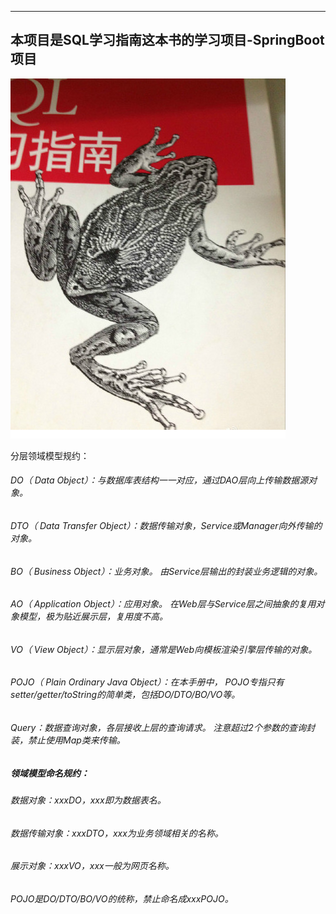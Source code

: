 **************
本项目是SQL学习指南这本书的学习项目-SpringBoot项目
--------------

![SQL学习指南](./pics/SQL学习指南.png)

分层领域模型规约：

###### DO（ Data Object）：与数据库表结构一一对应，通过DAO层向上传输数据源对象。
###### DTO（ Data Transfer Object）：数据传输对象，Service或Manager向外传输的对象。
###### BO（ Business Object）：业务对象。 由Service层输出的封装业务逻辑的对象。
###### AO（ Application Object）：应用对象。 在Web层与Service层之间抽象的复用对象模型，极为贴近展示层，复用度不高。
###### VO（ View Object）：显示层对象，通常是Web向模板渲染引擎层传输的对象。
###### POJO（ Plain Ordinary Java Object）：在本手册中， POJO专指只有setter/getter/toString的简单类，包括DO/DTO/BO/VO等。
###### Query：数据查询对象，各层接收上层的查询请求。 注意超过2个参数的查询封装，禁止使用Map类来传输。
##### 领域模型命名规约：

###### 数据对象：xxxDO，xxx即为数据表名。
###### 数据传输对象：xxxDTO，xxx为业务领域相关的名称。
###### 展示对象：xxxVO，xxx一般为网页名称。
###### POJO是DO/DTO/BO/VO的统称，禁止命名成xxxPOJO。